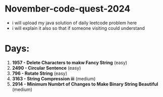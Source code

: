 # November-code-quest-2024
- i will upload my java solution of daily leetcode problem here
- i will explain it also so that if someone visiting could understand
# Days:
1. **1957 - Delete Characters to makw Fancy String** (easy)
2. **2490 - Circular Sentence** (easy)
3. **796 - Rotate String** (easy)
4. **3163 - String Compression iii** (medium)
5. **2914 - Minimum Numbrt of Changes to Make Binary String Beautiful** (medium)
